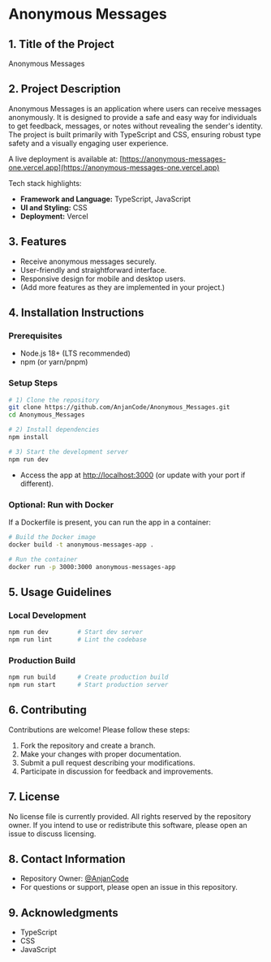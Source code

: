 # Anonymous Messages

## 1. Title of the Project
Anonymous Messages

## 2. Project Description
Anonymous Messages is an application where users can receive messages anonymously. It is designed to provide a safe and easy way for individuals to get feedback, messages, or notes without revealing the sender's identity. The project is built primarily with TypeScript and CSS, ensuring robust type safety and a visually engaging user experience.

A live deployment is available at: [https://anonymous-messages-one.vercel.app](https://anonymous-messages-one.vercel.app)

Tech stack highlights:
- **Framework and Language:** TypeScript, JavaScript
- **UI and Styling:** CSS
- **Deployment:** Vercel

## 3. Features
- Receive anonymous messages securely.
- User-friendly and straightforward interface.
- Responsive design for mobile and desktop users.
- (Add more features as they are implemented in your project.)

## 4. Installation Instructions

### Prerequisites
- Node.js 18+ (LTS recommended)
- npm (or yarn/pnpm)

### Setup Steps
```bash
# 1) Clone the repository
git clone https://github.com/AnjanCode/Anonymous_Messages.git
cd Anonymous_Messages

# 2) Install dependencies
npm install

# 3) Start the development server
npm run dev
```
- Access the app at [http://localhost:3000](http://localhost:3000) (or update with your port if different).

### Optional: Run with Docker
If a Dockerfile is present, you can run the app in a container:
```bash
# Build the Docker image
docker build -t anonymous-messages-app .

# Run the container
docker run -p 3000:3000 anonymous-messages-app
```

## 5. Usage Guidelines

### Local Development
```bash
npm run dev        # Start dev server
npm run lint       # Lint the codebase
```

### Production Build
```bash
npm run build      # Create production build
npm run start      # Start production server
```

## 6. Contributing
Contributions are welcome! Please follow these steps:
1. Fork the repository and create a branch.
2. Make your changes with proper documentation.
3. Submit a pull request describing your modifications.
4. Participate in discussion for feedback and improvements.

## 7. License
No license file is currently provided. All rights reserved by the repository owner. If you intend to use or redistribute this software, please open an issue to discuss licensing.

## 8. Contact Information
- Repository Owner: [@AnjanCode](https://github.com/AnjanCode)
- For questions or support, please open an issue in this repository.

## 9. Acknowledgments
- TypeScript
- CSS
- JavaScript
